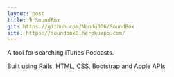 ```yaml
---
layout: post
title: 🎙 SoundBox
git: https://github.com/Nandu306/SoundBox
site: https://soundbox8.herokuapp.com/
---
```


A tool for searching iTunes Podcasts.

Built using Rails, HTML, CSS, Bootstrap and Apple APIs.
